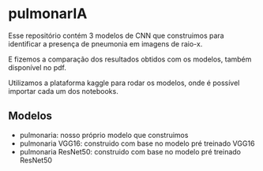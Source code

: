 # pulmonarIA

Esse repositório contém 3 modelos de CNN que construimos para identificar a presença de pneumonia em imagens de raio-x.

E fizemos a comparação dos resultados obtidos com os modelos, também disponível no pdf.

Utilizamos a plataforma kaggle para rodar os modelos, onde é possível importar cada um dos notebooks.

## Modelos
- pulmonaria: nosso próprio modelo que construimos
- pulmonaria VGG16: construido com base no modelo pré treinado VGG16
- pulmonaria ResNet50: construido com base no modelo pré treinado ResNet50
